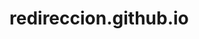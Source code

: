 # redireccion.github.io

<!DOCTYPE html>
<html lang="es">
<head>
    <meta charset="utf-8" />
    <title>Redirigiendo a la tienda...</title>
    <script>
    function getMobileOperatingSystem() {
      var userAgent = navigator.userAgent || navigator.vendor || window.opera;

      // Windows Phone primero, ya que su UA incluye "Android"
      if (/windows phone/i.test(userAgent)) {
          return "Windows Phone";
      }

      if (/android/i.test(userAgent)) {
          return "Android";
      }

      // Detección de iOS
      if (/iPad|iPhone|iPod/.test(userAgent) && !window.MSStream) {
          return "iOS";
      }

      return "unknown";
    }

    function DetectAndServe() {
        let os = getMobileOperatingSystem();
        if (os == "Android") {
            window.location.href = "https://play.google.com/store/search?q=Ficohsa%20app&c=apps&hl=es_419";  // Reemplaza con tu enlace de Play Store
        } else if (os == "iOS") {
            window.location.href = "https://apps.apple.com/app/tu-app/ficohsa";  // Reemplaza con tu enlace de App Store
        } else {
            window.location.href = "https://secure.ficohsa.com";  // Fallback para otros dispositivos (ej. PC)
        }
    }
    </script>
</head>
<body onload="DetectAndServe()">
    <p>Redirigiendo automáticamente...</p>
</body>
</html>
